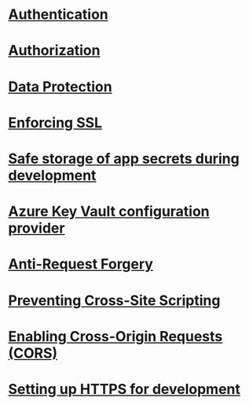 # [Authentication](authentication/toc.md)
# [Authorization](authorization/toc.md)
# [Data Protection](data-protection/toc.md)
# [Enforcing SSL](enforcing-ssl.md)
# [Safe storage of app secrets during development](app-secrets.md)
# [Azure Key Vault configuration provider](key-vault-configuration.md)
# [Anti-Request Forgery](anti-request-forgery.md)
<!--# [🔧 Preventing Open Redirect Attacks](open-redirect.md)-->
# [Preventing Cross-Site Scripting](cross-site-scripting.md)
# [Enabling Cross-Origin Requests (CORS)](cors.md)
# [Setting up HTTPS for development](https.md)

